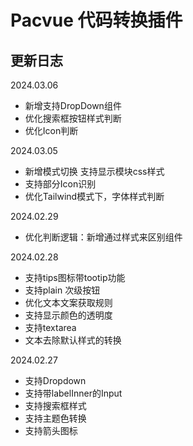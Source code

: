 # Pacvue 代码转换插件


## 更新日志

2024.03.06
- 新增支持DropDown组件
- 优化搜索框按钮样式判断
- 优化Icon判断

2024.03.05
- 新增模式切换 支持显示模块css样式
- 支持部分Icon识别
- 优化Tailwind模式下，字体样式判断

2024.02.29
- 优化判断逻辑：新增通过样式来区别组件

2024.02.28
- 支持tips图标带tootip功能
- 支持plain 次级按钮
- 优化文本文案获取规则
- 支持显示颜色的透明度
- 支持textarea
- 文本去除默认样式的转换

2024.02.27
- 支持Dropdown
- 支持带labelInner的Input
- 支持搜索框样式
- 支持主题色转换
- 支持箭头图标



